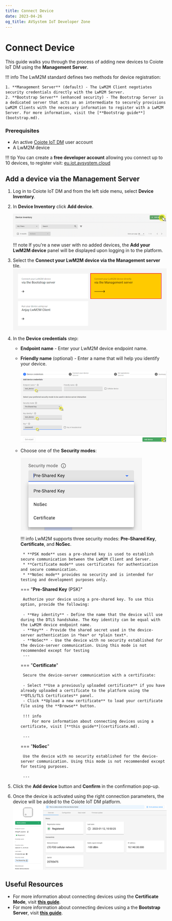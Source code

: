 ```yaml
---
title: Connect Device
date: 2023-04-26
og_title: AVSystem IoT Developer Zone
---
```


# Connect Device

This guide walks you through the process of adding new devices to Coiote IoT DM using the **Management Server**.

!!! info
    The LwM2M standard defines two methods for device registration:
    
    1. **Management Server** (default) - The LwM2M Client negotiates security credentials directly with the LwM2M Server.
    2. **Bootstrap Server** (enhanced security) - The Bootstrap Server is a dedicated server that acts as an intermediate to securely provisions LwM2M Clients with the necessary information to register with a LwM2M Server. For more information, visit the [**Bootstrap guide**](bootstrap.md).

### Prerequisites

- An active [Coiote IoT DM](https://eu.iot.avsystem.cloud) user account
- A LwM2M device

!!! tip
    You can create a **free developer account** allowing you connect up to 10 devices, to register visit: [eu.iot.avsystem.cloud](https://eu.iot.avsystem.cloud)


## Add a device via the Management Server

1. Log in to Coiote IoT DM and from the left side menu, select **Device Inventory**.

1. In **Device Inventory** click **Add device**.

    ![Add device button](images/add_device.png "Add device button")

    !!! note
        If you're a new user with no added devices, the **Add your LwM2M device** panel will be displayed upon logging in to the platform.

1. Select the **Connect your LwM2M device via the Management server** tile.
   ![Add via Mgmt](images/mgmt_tile.png "Add via Mgmt")

1. In the **Device credentials** step:
     - **Endpoint name** - Enter your LwM2M device endpoint name.
     - **Friendly name** (optional) - Enter a name that will help you identify your device.

         ![Device credentials step](images/add_mgmt_quick.png "Device credentials step")

     - Choose one of the **Security modes**:

        ![Security modes](images/security-modes.png "Security modes")

        !!! info
            LwM2M supports three security modes: **Pre-Shared Key**, **Certificate**, and **NoSec**. 
            
            * **PSK mode** uses a pre-shared key is used to establish secure communication between the LwM2M Client and Server. 
            * **Certificate mode** uses certificates for authentication and secure communication. 
            * **NoSec mode** provides no security and is intended for testing and development purposes only.


        
        === "**Pre-Shared Key** (PSK)"

            Authorize your device using a pre-shared key. To use this option, provide the following:

            - **Key identity** - Define the name that the device will use during the DTLS handshake. The Key identity can be equal with the LwM2M device endpoint name.
            - **Key** - Provide the shared secret used in the device-server authentication in *hex* or *plain text*.
            - **NoSec** - Use the device with no security established for the device-server communication. Using this mode is not recommended except for testing 
            ---
    
        === "**Certificate**"

            Secure the device-server communication with a certificate:

            - Select **Use a previously uploaded certificate** if you have already uploaded a certificate to the platform using the **DTLS/TLS Certificates** panel.
            - Click **Upload a new certificate** to load your certificate file using the **Browse** button.

            !!! info
                For more information about connecting devices using a certificate, visit [**this guide**](certificate.md).

            ---

        === "**NoSec**"

            Use the device with no security established for the device-server communication. Using this mode is not recommended except for testing purposes.

            ---

1. Click the **Add device** button and **Confirm** in the confirmation pop-up.

1. Once the device is activated using the right connection parameters, the device will be added to the Coiote IoT DM platform.
    ![Registered device](images/connected_device.png "Registered device")


## Useful Resources

* For more information about connecting devices using the **Certificate Mode**, visit [**this guide**](certificate.md).
* For more information about connecting devices using a the **Bootstrap Server**, visit [**this guide**](bootstrap.md).